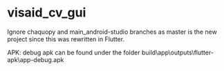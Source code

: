 # visaid_cv_gui

Ignore chaquopy and main_android-studio branches as master is the new project since this was rewritten in Flutter.

APK: debug apk can be found under the folder build\app\outputs\flutter-apk\app-debug.apk
